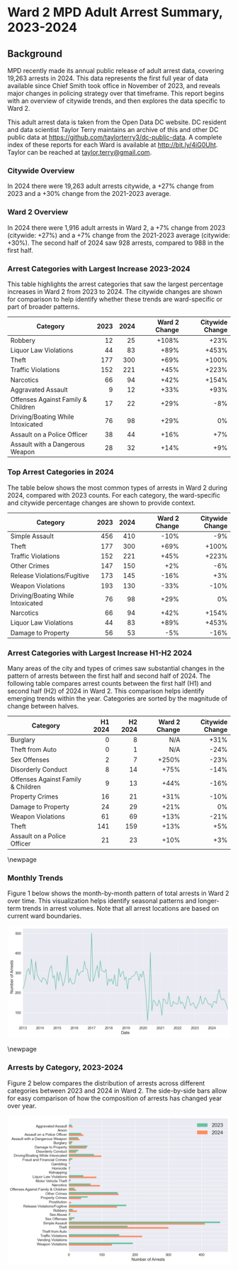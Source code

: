 # Ward 2 MPD Adult Arrest Summary, 2023-2024

## Background

MPD recently made its annual public release of adult arrest data, covering 19,263 arrests in 2024. This data represents the first full year of data available since Chief Smith took office in November of 2023, and reveals major changes in policing strategy over that timeframe. This report begins with an overview of citywide trends, and then explores the data specific to Ward 2.

This adult arrest data is taken from the Open Data DC website. DC resident and data scientist Taylor Terry maintains an archive of this and other DC public data at https://github.com/taylorterry3/dc-public-data. A complete index of these reports for each Ward is available at http://bit.ly/4iG0Uht. Taylor can be reached at taylor.terry@gmail.com.

### Citywide Overview

In 2024 there were 19,263 adult arrests citywide, a +27% change from 2023 and a +30% change from the 2021-2023 average. 

### Ward 2 Overview

In 2024 there were 1,916 adult arrests in Ward 2, a +7% change from 2023 (citywide: +27%) and a +7% change from the 2021-2023 average (citywide: +30%). The second half of 2024 saw 928 arrests, compared to 988 in the first half.


### Arrest Categories with Largest Increase 2023-2024
This table highlights the arrest categories that saw the largest percentage increases in Ward 2 from 2023 to 2024. The citywide changes are shown for comparison to help identify whether these trends are ward-specific or part of broader patterns.

| Category | 2023 | 2024 | Ward 2 Change | Citywide Change |
|----------|------:|------:|---------:|----------------:|
| Robbery | 12 | 25 | +108% | +23% |
| Liquor Law Violations | 44 | 83 | +89% | +453% |
| Theft | 177 | 300 | +69% | +100% |
| Traffic Violations | 152 | 221 | +45% | +223% |
| Narcotics | 66 | 94 | +42% | +154% |
| Aggravated Assault | 9 | 12 | +33% | +93% |
| Offenses Against Family & Children | 17 | 22 | +29% | -8% |
| Driving/Boating While Intoxicated | 76 | 98 | +29% | 0% |
| Assault on a Police Officer | 38 | 44 | +16% | +7% |
| Assault with a Dangerous Weapon | 28 | 32 | +14% | +9% |
### Top Arrest Categories in 2024
The table below shows the most common types of arrests in Ward 2 during 2024, compared with 2023 counts. For each category, the ward-specific and citywide percentage changes are shown to provide context.

| Category | 2023 | 2024 | Ward 2 Change | Citywide Change |
|----------|------:|------:|---------:|----------------:|
| Simple Assault | 456 | 410 | -10% | -9% |
| Theft | 177 | 300 | +69% | +100% |
| Traffic Violations | 152 | 221 | +45% | +223% |
| Other Crimes | 147 | 150 | +2% | -6% |
| Release Violations/Fugitive | 173 | 145 | -16% | +3% |
| Weapon Violations | 193 | 130 | -33% | -10% |
| Driving/Boating While Intoxicated | 76 | 98 | +29% | 0% |
| Narcotics | 66 | 94 | +42% | +154% |
| Liquor Law Violations | 44 | 83 | +89% | +453% |
| Damage to Property | 56 | 53 | -5% | -16% |

### Arrest Categories with Largest Increase H1-H2 2024
Many areas of the city and types of crimes saw substantial changes in the pattern of arrests between the first half and second half of 2024. The following table compares arrest counts between the first half (H1) and second half (H2) of 2024 in Ward 2. This comparison helps identify emerging trends within the year. Categories are sorted by the magnitude of change between halves.

| Category | H1 2024 | H2 2024 | Ward 2 Change | Citywide Change |
|----------|---------:|---------:|---------:|----------------:|
| Burglary | 0 | 8 | N/A | +31% |
| Theft from Auto | 0 | 1 | N/A | -24% |
| Sex Offenses | 2 | 7 | +250% | -23% |
| Disorderly Conduct | 8 | 14 | +75% | -14% |
| Offenses Against Family & Children | 9 | 13 | +44% | -16% |
| Property Crimes | 16 | 21 | +31% | -10% |
| Damage to Property | 24 | 29 | +21% | 0% |
| Weapon Violations | 61 | 69 | +13% | -21% |
| Theft | 141 | 159 | +13% | +5% |
| Assault on a Police Officer | 21 | 23 | +10% | +3% |

\newpage
### Monthly Trends
Figure 1 below shows the month-by-month pattern of total arrests in Ward 2 over time. This visualization helps identify seasonal patterns and longer-term trends in arrest volumes. Note that all arrest locations are based on current ward boundaries.

![Monthly Arrest Trends](ward_2_monthly_trends.png)


\newpage
### Arrests by Category, 2023-2024
Figure 2 below compares the distribution of arrests across different categories between 2023 and 2024 in Ward 2. The side-by-side bars allow for easy comparison of how the composition of arrests has changed year over year.

![Arrests by category](ward_2_categories.png)

